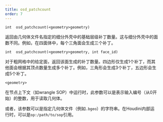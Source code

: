```yaml
---
title: osd_patchcount
order: 7
---
```

`int  osd_patchcount(<geometry>geometry)`

返回由几何体文件名指定的细分外壳中的基础层级补丁数量。这与细分外壳中的面数不同。例如，在四面体中，每个三角面会生成三个补丁。

`int  osd_patchcount(<geometry>geometry, int face_id)`

对于粗网格中的给定面，返回该面生成的补丁数量。四边形仅生成1个补丁，而其他面会根据其顶点数量生成多个补丁。例如，三角形会生成3个补丁，五边形会生成5个补丁。

`<geometry>`

在节点上下文（如wrangle SOP）中运行时，此参数可以是表示输入编号（从0开始）的整数，用于读取几何体。

或者，该参数可以是指定几何体文件（例如`.bgeo`）的字符串。在Houdini内部运行时，可以是`op:/path/to/sop`引用。
